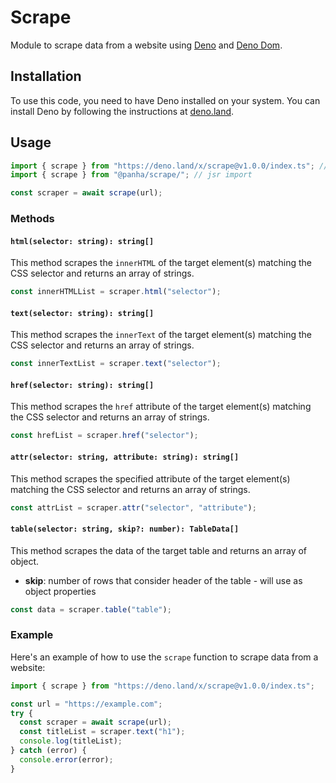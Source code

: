 # Scrape

Module to scrape data from a website using [Deno](https://deno.land/) and [Deno Dom](https://jsr.io/@b-fuze/deno-dom).

## Installation

To use this code, you need to have Deno installed on your system. You can install Deno by following the instructions at [deno.land](https://deno.land/).

## Usage

```javascript
import { scrape } from "https://deno.land/x/scrape@v1.0.0/index.ts"; // non jsr import
import { scrape } from "@panha/scrape/"; // jsr import

const scraper = await scrape(url);
```

### Methods

#### `html(selector: string): string[]`

This method scrapes the `innerHTML` of the target element(s) matching the CSS selector and returns an array of strings.

```javascript
const innerHTMLList = scraper.html("selector");
```

#### `text(selector: string): string[]`

This method scrapes the `innerText` of the target element(s) matching the CSS selector and returns an array of strings.

```javascript
const innerTextList = scraper.text("selector");
```

#### `href(selector: string): string[]`

This method scrapes the `href` attribute of the target element(s) matching the CSS selector and returns an array of strings.

```javascript
const hrefList = scraper.href("selector");
```

#### `attr(selector: string, attribute: string): string[]`

This method scrapes the specified attribute of the target element(s) matching the CSS selector and returns an array of strings.

```javascript
const attrList = scraper.attr("selector", "attribute");
```

#### `table(selector: string, skip?: number): TableData[]`

This method scrapes the data of the target table and returns an array of object.

- **skip**: number of rows that consider header of the table - will use as object properties

```javascript
const data = scraper.table("table");
```

### Example

Here's an example of how to use the `scrape` function to scrape data from a website:

```javascript
import { scrape } from "https://deno.land/x/scrape@v1.0.0/index.ts";

const url = "https://example.com";
try {
  const scraper = await scrape(url);
  const titleList = scraper.text("h1");
  console.log(titleList);
} catch (error) {
  console.error(error);
}
```
